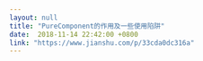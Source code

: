 ```yaml
---
layout: null
title: "PureComponent的作用及一些使用陷阱"
date:  2018-11-14 22:42:00 +0800
link: "https://www.jianshu.com/p/33cda0dc316a"
---
```

